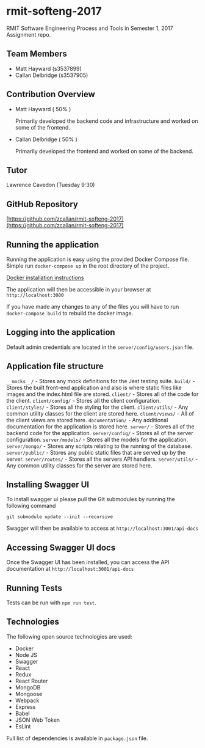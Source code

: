 # rmit-softeng-2017

RMIT Software Engineering Process and Tools in Semester 1, 2017 Assignment repo.

## Team Members

- Matt Hayward (s3537899)
- Callan Delbridge (s3537905)

## Contribution Overview

- Matt Hayward ( 50% )

  Primarily developed the backend code and infrastructure and worked on some of the frontend.

- Callan Delbridge ( 50% )

  Primarily developed the frontend and worked on some of the backend.

## Tutor

Lawrence Cavedon (Tuesday 9:30)

## GitHub Repository

[https://github.com/zcallan/rmit-softeng-2017](https://github.com/zcallan/rmit-softeng-2017)

## Running the application

Running the application is easy using the provided Docker Compose file. Simple run `docker-compose up` in the root directory of the project.

[Docker installation instructions](https://docs.docker.com/engine/getstarted/step_one/)

The application will then be accessible in your browser at `http://localhost:3000`

If you have made any changes to any of the files you will have to run `docker-compose build` to rebuild the docker image.

## Logging into the application

Default admin credentials are located in the `server/config/users.json` file.

## Application file structure
`__mocks__/` - Stores any mock definitions for the Jest testing suite.
`build/` - Stores the built front-end application and also is where static files like images and the index.html file are stored.
`client/` - Stores all of the code for the client.
`client/config/` - Stores all the client configuration.
`client/styles/` - Stores all the styling for the client.
`client/utils/` - Any common utility classes for the client are stored here.
`client/views/` - All of the client views are stored here.
`documentation/` - Any additional documentation for the application is stored here.
`server/` - Stores all of the backend code for the application.
`server/config/` - Stores all of the server configuration.
`server/models/` - Stores all the models for the application.
`server/mongo/` - Stores any scripts relating to the running of the database.
`server/public/` - Stores any public static files that are served up by the server.
`server/routes/` - Stores all the servers API handlers.
`server/utils/` - Any common utility classes for the server are stored here.

## Installing Swagger UI

To install swagger ui please pull the Git submodules by running the following command

`git submodule update --init --recursive`

Swagger will then be available to access at `http://localhost:3001/api-docs`

## Accessing Swagger UI docs

Once the Swagger UI has been installed, you can access the API documentation at `http://localhost:3001/api-docs`

## Running Tests

Tests can be run with `npm run test`.

## Technologies

The following open source technologies are used:

- Docker
- Node JS
- Swagger
- React
- Redux
- React Router
- MongoDB
- Mongoose
- Webpack
- Express
- Babel
- JSON Web Token
- EsLint

Full list of dependencies is available in `package.json` file.
